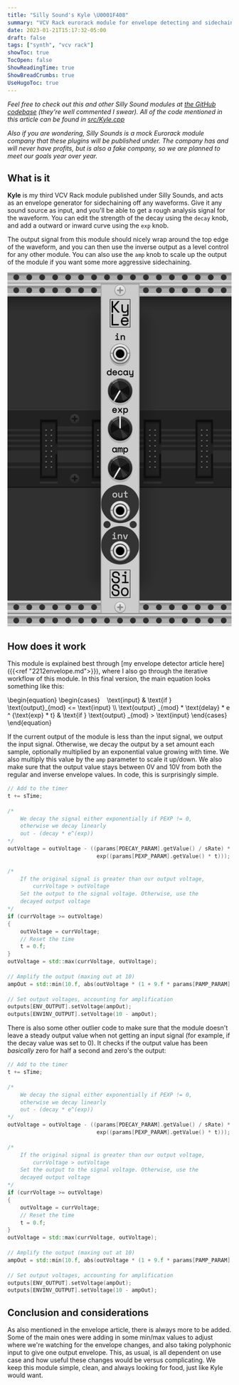 ```yaml
---
title: "Silly Sound's Kyle \U0001F408"
summary: "VCV Rack eurorack module for envelope detecting and sidechaining"
date: 2023-01-21T15:17:32-05:00
draft: false
tags: ["synth", "vcv rack"]
showToc: true
TocOpen: false
ShowReadingTime: true
ShowBreadCrumbs: true
UseHugoToc: true
---
```


*Feel free to check out this and other Silly Sound modules at [the GitHub codebase](https://github.com/loparcog/SillySounds) (they're well commented I swear). All of the code mentioned in this article can be found in [src/Kyle.cpp](https://github.com/loparcog/SillySounds/blob/master/src/Kyle.cpp)*

*Also if you are wondering, Silly Sounds is a mock Eurorack module company that these plugins will be published under. The company has and will never have profits, but is also a fake company, so we are planned to meet our goals year over year.*

## What is it

**Kyle** is my third VCV Rack module published under Silly Sounds, and acts as an envelope generator for sidechaining off any waveforms. Give it any sound source as input, and you'll be able to get a rough analysis signal for the waveform. You can edit the strength of the decay using the `decay` knob, and add a outward or inward curve using the `exp` knob.

The output signal from this module should nicely wrap around the top edge of the waveform, and you can then use the inverse output as a level control for any other module. You can also use the `amp` knob to scale up the output of the module if you want some more aggressive sidechaining.

![Kyle module in VCV Rack](/img/2301kylemod.png "Kyle module in VCV Rack.")

## How does it work

This module is explained best through [my envelope detector article here]({{<ref "2212envelope.md">}}), where I also go through the iterative workflow of this module. In this final version, the main equation looks something like this:

\begin{equation}
\begin{cases}
    \text{input} & \text{if } \text{output}_{mod} <= \text{input} \\\ 
    \text{output} _{mod} * \text{delay} * e ^ {\text{exp} * t} & \text{if } \text{output} _{mod} > \text{input}
\end{cases}
\end{equation}

If the current output of the module is less than the input signal, we output the input signal. Otherwise, we decay the output by a set amount each sample, optionally multiplied by an exponential value growing with time. We also multiply this value by the `amp` parameter to scale it up/down. We also make sure that the output value stays between 0V and 10V from both the regular and inverse envelope values. In code, this is surprisingly simple.

```cpp
// Add to the timer
t += sTime;

/*
    We decay the signal either exponentially if PEXP != 0,
    otherwise we decay linearly
    out - (decay * e^(exp))
*/
outVoltage = outVoltage - ((params[PDECAY_PARAM].getValue() / sRate) *
                            exp((params[PEXP_PARAM].getValue() * t)));

/*
    If the original signal is greater than our output voltage,
        currVoltage > outVoltage
    Set the output to the signal voltage. Otherwise, use the
    decayed output voltage
*/
if (currVoltage >= outVoltage)
{
    outVoltage = currVoltage;
    // Reset the time
    t = 0.f;
}
outVoltage = std::max(currVoltage, outVoltage);

// Amplify the output (maxing out at 10)
ampOut = std::min(10.f, abs(outVoltage * (1 + 9.f * params[PAMP_PARAM].getValue())));

// Set output voltages, accounting for amplification
outputs[ENV_OUTPUT].setVoltage(ampOut);
outputs[ENVINV_OUTPUT].setVoltage(10 - ampOut);
```

There is also some other outlier code to make sure that the module doesn't leave a steady output value when not getting an input signal (for example, if the decay value was set to 0). It checks if the output value has been *basically* zero for half a second and zero's the output:

```cpp
// Add to the timer
t += sTime;

/*
    We decay the signal either exponentially if PEXP != 0,
    otherwise we decay linearly
    out - (decay * e^(exp))
*/
outVoltage = outVoltage - ((params[PDECAY_PARAM].getValue() / sRate) *
                            exp((params[PEXP_PARAM].getValue() * t)));

/*
    If the original signal is greater than our output voltage,
        currVoltage > outVoltage
    Set the output to the signal voltage. Otherwise, use the
    decayed output voltage
*/
if (currVoltage >= outVoltage)
{
    outVoltage = currVoltage;
    // Reset the time
    t = 0.f;
}
outVoltage = std::max(currVoltage, outVoltage);

// Amplify the output (maxing out at 10)
ampOut = std::min(10.f, abs(outVoltage * (1 + 9.f * params[PAMP_PARAM].getValue())));

// Set output voltages, accounting for amplification
outputs[ENV_OUTPUT].setVoltage(ampOut);
outputs[ENVINV_OUTPUT].setVoltage(10 - ampOut);
```


## Conclusion and considerations

As also mentioned in the envelope article, there is always more to be added. Some of the main ones were adding in some min/max values to adjust where we're watching for the envelope changes, and also taking polyphonic input to give one output envelope. This, as usual, is all dependent on use case and how useful these changes would be versus complicating. We keep this module simple, clean, and always looking for food, just like Kyle would want. 



